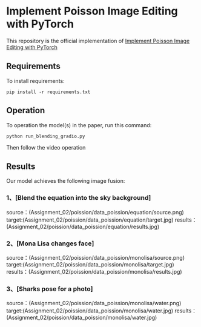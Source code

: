 # Implement Poisson Image Editing with PyTorch

This repository is the official implementation of [Implement Poisson Image Editing with PyTorch](https://www.cs.jhu.edu/~misha/Fall07/Papers/Perez03.pdf)


## Requirements

To install requirements:

```setup
pip install -r requirements.txt
```

## Operation

To operation the model(s) in the paper, run this command:

```
python run_blending_gradio.py 
```
Then follow the video operation

## Results

Our model achieves the following image fusion:

### 1、[Blend the equation into the sky background]
source：(Assignment_02/poission/data_poission/equation/source.png)
target:(Assignment_02/poission/data_poission/equation/target.jpg)
results：(Assignment_02/poission/data_poission/equation/results.jpg)
### 2、[Mona Lisa changes face]
source：(Assignment_02/poission/data_poission/monolisa/source.png)
target:(Assignment_02/poission/data_poission/monolisa/target.jpg)
results：(Assignment_02/poission/data_poission/monolisa/results.jpg)
### 3、[Sharks pose for a photo]
source：(Assignment_02/poission/data_poission/monolisa/water.png)
target:(Assignment_02/poission/data_poission/monolisa/water.jpg)
results：(Assignment_02/poission/data_poission/monolisa/water.jpg)
